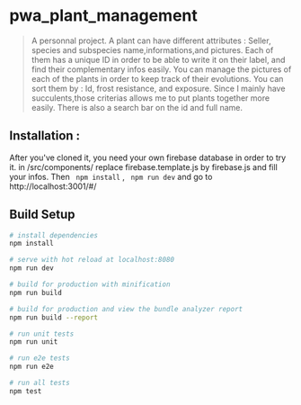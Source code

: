 # pwa_plant_management

> A personnal project. 
A plant can have different attributes : Seller, species and subspecies name,informations,and pictures. Each of them has a unique ID in order to be able to write it on their label, and find their complementary infos easily. You can manage the pictures of each of the plants in order to keep track of their evolutions.
You can sort them by : Id, frost resistance, and exposure. 
Since I mainly have succulents,those criterias allows me to put plants together more easily. 
There is also a search bar on the id and full name. 

## Installation : 

After you've cloned it, you need your own firebase database in order to try it. 
in /src/components/ replace firebase.template.js by firebase.js and fill your infos. 
Then ``` npm install``` , ``` npm run dev``` 
and go to http://localhost:3001/#/
## Build Setup

``` bash
# install dependencies
npm install

# serve with hot reload at localhost:8080
npm run dev

# build for production with minification
npm run build

# build for production and view the bundle analyzer report
npm run build --report

# run unit tests
npm run unit

# run e2e tests
npm run e2e

# run all tests
npm test
```

